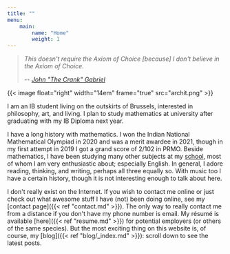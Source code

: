 ```yaml
---
title: ""
menu:
    main:
        name: "Home"
        weight: 1
---
```


> _This doesn't require the Axiom of Choice [because] I don't believe in the Axiom of Choice._
>
> -- [_John "The Crank" Gabriel_](https://scienceblogs.com/goodmath/2010/02/04/so-remember-back-in)

{{< image float="right" width="14em" frame="true" src="archit.png" >}}

I am an IB student living on the outskirts of Brussels, interested in
philosophy, art, and living. I plan to study mathematics at university after
graduating with my IB Diploma next year.

I have a long history with mathematics. I won the Indian National Mathematical
Olympiad in 2020 and was a merit awardee in 2021, though in my first attempt in
2019 I got a grand score of 2/102 in PRMO. Beside mathematics, I have been
studying many other subjects at my [school](https://www.isbedu.be), most of
whom I am very enthusiastic about; especially English. In general, I adore
reading, thinking, and writing, perhaps all three equally so. With music too I
have a certain history, though it is not interesting enough to talk about here.

I don't really exist on the Internet. If you wish to contact me online or just
check out what awesome stuff I have (not) been doing online, see my [contact
page]({{< ref "contact.md" >}}). The only way to really contact me from a
distance if you don't have my phone number is email. My résumé is available
[here]({{< ref "resume.md" >}}) for potential employers (or others of the same
species).  But the most exciting thing on this website is, of course, my
[blog]({{< ref "blog/_index.md" >}}): scroll down to see the latest posts.
